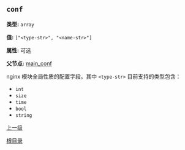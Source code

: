 `conf`
----------

**类型:** `array`

**值:** `["<type-str>", "<name-str>"]`

**属性:** 可选

**父节点:** [main_conf](main_conf.md)

nginx 模块全局性质的配置字段。其中 `<type-str>` 目前支持的类型包含：

- `int`  
- `size`  
- `time`  
- `bool`  
- `string`

[上一级](../ngx_wizard.md)

[根目录](../../index.md)